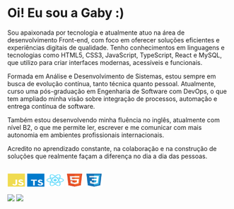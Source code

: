 <h1>Oi! Eu sou a Gaby :)</h1>

Sou apaixonada por tecnologia e atualmente atuo na área de desenvolvimento Front-end, com foco em oferecer soluções eficientes e experiências digitais de qualidade. Tenho conhecimentos em linguagens e tecnologias como HTML5, CSS3, JavaScript, TypeScript, React e MySQL, que utilizo para criar interfaces modernas, acessíveis e funcionais.

Formada em Análise e Desenvolvimento de Sistemas, estou sempre em busca de evolução contínua, tanto técnica quanto pessoal. Atualmente, curso uma pós-graduação em Engenharia de Software com DevOps, o que tem ampliado minha visão sobre integração de processos, automação e entrega contínua de software.

Também estou desenvolvendo minha fluência no inglês, atualmente com nível B2, o que me permite ler, escrever e me comunicar com mais autonomia em ambientes profissionais internacionais.

Acredito no aprendizado constante, na colaboração e na construção de soluções que realmente façam a diferença no dia a dia das pessoas.


<div style="display: inline_block"><br>
  <img align="center" alt="Rafa-Js" height="30" width="40" src="https://raw.githubusercontent.com/devicons/devicon/master/icons/javascript/javascript-plain.svg">
  <img align="center" alt="Rafa-Ts" height="30" width="40" src="https://raw.githubusercontent.com/devicons/devicon/master/icons/typescript/typescript-plain.svg">
  <img align="center" alt="Rafa-React" height="30" width="40" src="https://raw.githubusercontent.com/devicons/devicon/master/icons/react/react-original.svg">
  <img align="center" alt="Rafa-HTML" height="30" width="40" src="https://raw.githubusercontent.com/devicons/devicon/master/icons/html5/html5-original.svg">
  <img align="center" alt="Rafa-CSS" height="30" width="40" src="https://raw.githubusercontent.com/devicons/devicon/master/icons/css3/css3-original.svg">
</div>
<br>
<div> 
  <a href = "mailto:gabriellygoncalvesmossa@gmail.com"><img src="https://img.shields.io/badge/-Gmail-%23333?style=for-the-badge&logo=gmail&logoColor=white" target="_blank"></a>
  <a href="https://www.linkedin.com/in/gabrielly-goncalves/" target="_blank"><img src="https://img.shields.io/badge/-LinkedIn-%230077B5?style=for-the-badge&logo=linkedin&logoColor=white" target="_blank"></a> 
  
</div>
